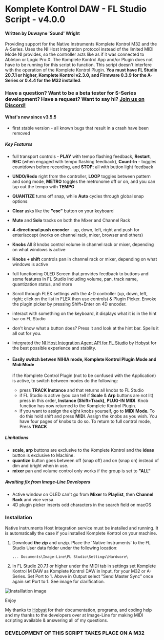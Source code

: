 # Komplete Kontrol DAW - FL Studio Script - v4.0.0

#### Written by Duwayne 'Sound' Wright

Providing support for the Native Instruments Komplete Kontrol M32 and the A-Series. Uses the NI Host Integration protocol instead of the limited MIDI Mode NI provides, so the controller acts like as if it was connected to Ableton or Logic Pro X. The Komplete Kontrol App and/or Plugin does not have to be running for this script to function. This script doesn't interfere with the operation of the Komplete Kontrol Plugin. **You must have FL Studio 20.7.1 or higher, Komplete Kontrol v2.3.0, and Firmware 0.3.9 for the A-Series or 0.4.4 for the M32 installed**. 

### Have a question? Want to be a beta tester for S-Series development? Have a request? Want to say hi? [Join us on Discord!](https://discord.gg/GeTTWBV "FL Studio NI on Discord")


#### What's new since v3.5.5
* first stable version - all known bugs that result in a crash have been removed

##### Key Features
* full transport controls - **PLAY** with tempo flashing feedback, **Restart**, **REC** (when engaged with tempo flashing feedback), **Count-In** - toggles countdown before recording, and **STOP**; all with button light feedback
* **UNDO/Redo** right from the controller, **LOOP** toggles between pattern and song mode, **METRO** toggles the metronome off or on, and you can tap out the tempo with **TEMPO** 
* **QUANTIZE** turns off snap, while **Auto** cycles through global snap options
* **Clear** asks like the **"esc"** button on your keyboard
* **Mute** and **Solo** tracks on both the Mixer and Channel Rack

* **4-directional push encoder** - up, down, left, right and push for enter/accept (works on channel rack, mixer, browser and others)
* **Knobs** All 8 knobs control volume in channel rack or mixer, depending on what windows is active
* **Knobs + shift** controls pan in channel rack or mixer, depending on what windows is active

* full functioning OLED Screen that provides feedback to buttons and some features in FL Studio including volume, pan, track name, quantization status, and more

* Scroll through FLEX settings with the 4-D controller (up, down, left, right; click on the list in FLEX then use controls) & Plugin Picker. Envoke the plugin picker by pressing 
  Shift+Enter on 4D encoder.

* interact with something on the keyboard, it displays what it is in the hint bar on FL Studio
* don't know what a button does? Press it and look at the hint bar. Spells it all out for you.

* Integrated the [NI Host Integration Agent API for FL Studio](https://github.com/hobyst/flmidi-nihia  "NIHIA by Hobyst") by [Hobyst](https://github.com/hobyst  "Hobyst Github") for the best possible experience and stablity.

* #### Easily switch betwen NIHIA mode, Komplete Kontrol Plugin Mode and Midi Mode

  if the Komplete Control Plugin (not to be confused with the Application) is active, to switch between modes do the following:
  * press **TRACK Instance** and that returns all knobs to FL Studio
  * if FL Studio is active (you can tell if **Scale** & **Arp** buttons are not lit) press in this order, 
    **Instance (Shift+Track)**, **PLUG-IN MIDI**. Knob function has now returned to the Komplete Kontrol Plugin.
  * if you want to assign the eight knobs yourself, go to **MIDI Mode**. To do this hold shift and press **MIDI**. Assign the knobs as you wish. You have four pages of knobs to do so. To return to full control mode, Press **TRACK**

##### Limitations
* **scale, arp** buttons are exclusive to the Komplete Kontrol and the **ideas** button is exclusive to Machine. 
* **quantize** button goes between off (snap off) and on (snap on) instead of dim and bright when in use.
* **mixer** pan and volume control only works if the group is set to **"ALL"**

##### Awaiting fix from Image-Line Developers
* Active window on OLED can't go from **Mixer** to **Playlist**, then **Channel Rack** and vice versa.
* 4D plugin picker inserts odd characters in the search field on macOS


### Installation

Native Instruments Host Integration service must be installed and running. It is automatically the case
if you installed Komplete Kontrol on your machine.

1. Download **the zip** and unzip. Place the 'Native Instruments' to the FL Studio User data 
folder under the following location:

   ```... Documents\Image-Line\FL Studio\Settings\Hardware\```  

2. In FL Studio 20.7.1 or higher under the MIDI tab in settings set Komplete Kontrol M DAW as Komplete Kontrol DAW in Input, for your M32 or A-Series. Set Port to 1. Above in Output select "Send Master Sync" once again set Port to 1. See image for clarification.


![Installlation image](/images/FL%20Studio%20Install%20Screenshot.png)

Enjoy

My thanks to [Hobyst](https://github.com/hobyst) for their documentation, programs, and coding help and my thanks to the developers over at Image-Line for making MIDI scripting available & answering all of my questions.

### **DEVELOPMENT OF THIS SCRIPT TAKES PLACE ON A M32**


